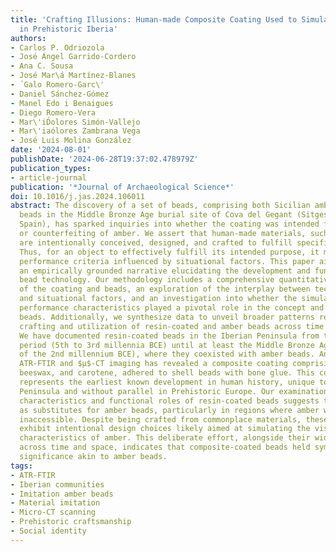 ```yaml
---
title: 'Crafting Illusions: Human-made Composite Coating Used to Simulate Amber Beads
  in Prehistoric Iberia'
authors:
- Carlos P. Odriozola
- José Ángel Garrido-Cordero
- Ana C. Sousa
- José Mar\á Martínez-Blanes
- ́ Galo Romero-Garc\'
- Daniel Sánchez-Gómez
- Manel Edo i Benaigues
- Diego Romero-Vera
- Mar\'iD́olores Simón-Vallejo
- Mar\'iaólores Zambrana Vega
- José Luis Molina González
date: '2024-08-01'
publishDate: '2024-06-28T19:37:02.478979Z'
publication_types:
- article-journal
publication: '*Journal of Archaeological Science*'
doi: 10.1016/j.jas.2024.106011
abstract: The discovery of a set of beads, comprising both Sicilian amber and resin-coated
  beads in the Middle Bronze Age burial site of Cova del Gegant (Sitges, Barcelona,
  Spain), has sparked inquiries into whether the coating was intended for imitation
  or counterfeiting of amber. We assert that human-made materials, such as bead coatings,
  are intentionally conceived, designed, and crafted to fulfill specific functions.
  Thus, for an object to effectively fulfill its intended purpose, it must meet particular
  performance criteria influenced by situational factors. This paper aims to construct
  an empirically grounded narrative elucidating the development and function of resin-coated
  bead technology. Our methodology includes a comprehensive quantitative analysis
  of the coating and beads, an exploration of the interplay between technical choices
  and situational factors, and an investigation into whether the simulation of sensory
  performance characteristics played a pivotal role in the concept and design of resin-coated
  beads. Additionally, we synthesize data to unveil broader patterns related to the
  crafting and utilization of resin-coated and amber beads across time and space.
  We have documented resin-coated beads in the Iberian Peninsula from the Neolithic
  period (5th to 3rd millennia BCE) until at least the Middle Bronze Age (first half
  of the 2nd millennium BCE), where they coexisted with amber beads. Analysis employing
  ATR-FTIR and $μ$-CT imaging has revealed a composite coating comprising pine resin,
  beeswax, and carotene, adhered to shell beads with bone glue. This composite material
  represents the earliest known development in human history, unique to the Iberian
  Peninsula and without parallel in Prehistoric Europe. Our examination of the performance
  characteristics and functional roles of resin-coated beads suggests their potential
  as substitutes for amber beads, particularly in regions where amber was scarce or
  inaccessible. Despite being crafted from commonplace materials, these coated beads
  exhibit intentional design choices likely aimed at simulating the visual performance
  characteristics of amber. This deliberate effort, alongside their widespread distribution
  across time and space, indicates that composite-coated beads held symbolic and social
  significance akin to amber beads.
tags:
- ATR-FTIR
- Iberian communities
- Imitation amber beads
- Material imitation
- Micro-CT scanning
- Prehistoric craftsmanship
- Social identity
---
```


